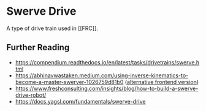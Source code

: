 # Swerve Drive

A type of drive train used in [[FRC]].

## Further Reading

- <https://compendium.readthedocs.io/en/latest/tasks/drivetrains/swerve.html>
- <https://abhinavwastaken.medium.com/using-inverse-kinematics-to-become-a-master-swerver-1026759d81b0> ([alternative frontend version](https://scribe.rip/@abhinavwastaken/using-inverse-kinematics-to-become-a-master-swerver-1026759d81b0))
- <https://www.freshconsulting.com/insights/blog/how-to-build-a-swerve-drive-robot/>
- <https://docs.yagsl.com/fundamentals/swerve-drive>